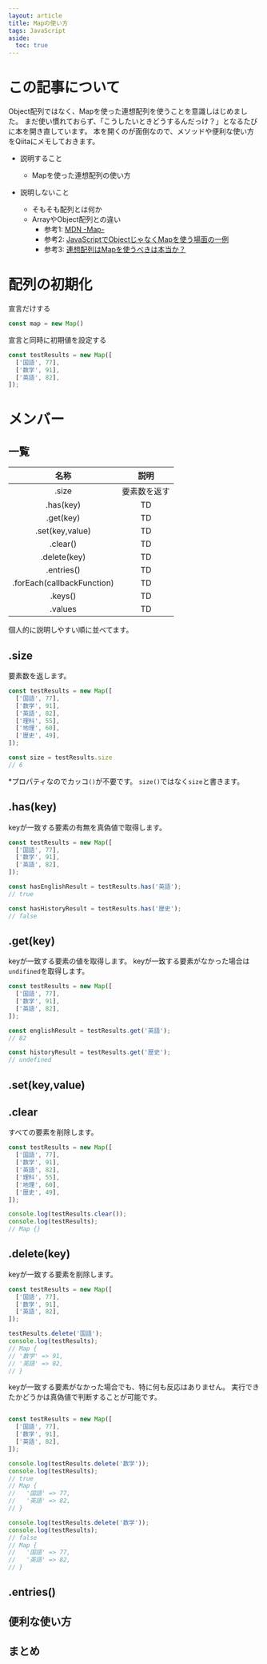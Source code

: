 ```yaml
---
layout: article
title: Mapの使い方
tags: JavaScript
aside:
  toc: true
---
```


# この記事について

Object配列ではなく、Mapを使った連想配列を使うことを意識しはじめました。
まだ使い慣れておらず、「こうしたいときどうするんだっけ？」となるたびに本を開き直しています。
本を開くのが面倒なので、メソッドや便利な使い方をQiitaにメモしておきます。

- 説明すること
  - Mapを使った連想配列の使い方

- 説明しないこと
  - そもそも配列とは何か
  - ArrayやObject配列との違い
    - 参考1: [MDN -Map-](https://developer.mozilla.org/ja/docs/Web/JavaScript/Reference/Global_Objects/Map)
    - 参考2: [JavaScriptでObjectじゃなくMapを使う場面の一例](https://qiita.com/ikngtty/items/d9e1e8b1018ec766767c)
    - 参考3: [連想配列はMapを使うべきは本当か？](https://qiita.com/raccy/items/816a322fb330193e788b)


# 配列の初期化

宣言だけする

```js
const map = new Map()
```

宣言と同時に初期値を設定する

```js
const testResults = new Map([
  ['国語', 77],
  ['数学', 91],
  ['英語', 82],
]);
```

# メンバー

## 一覧

  | 名称 | 説明 |
  | :---: | :---: |
  | .size | 要素数を返す |
  | .has(key) | TD |
  | .get(key) | TD |
  | .set(key,value) | TD |
  | .clear() | TD |
  | .delete(key) | TD |
  | .entries() | TD |
  | .forEach(callbackFunction) | TD |
  | .keys() | TD |
  | .values | TD |

個人的に説明しやすい順に並べてます。

## .size
要素数を返します。

```js
const testResults = new Map([
  ['国語', 77],
  ['数学', 91],
  ['英語', 82],
  ['理科', 55],
  ['地理', 60],
  ['歴史', 49],
]);

const size = testResults.size
// 6
```

*プロパティなのでカッコ`()`が不要です。
`size()`ではなく`size`と書きます。


## .has(key)
keyが一致する要素の有無を真偽値で取得します。

```js
const testResults = new Map([
  ['国語', 77],
  ['数学', 91],
  ['英語', 82],
]);

const hasEnglishResult = testResults.has('英語');
// true

const hasHistoryResult = testResults.has('歴史');
// false
```

## .get(key)
keyが一致する要素の値を取得します。
keyが一致する要素がなかった場合は`undifined`を取得します。

```js
const testResults = new Map([
  ['国語', 77],
  ['数学', 91],
  ['英語', 82],
]);

const englishResult = testResults.get('英語');
// 82

const historyResult = testResults.get('歴史');
// undefined
```

## .set(key,value)

## .clear
すべての要素を削除します。

```js
const testResults = new Map([
  ['国語', 77],
  ['数学', 91],
  ['英語', 82],
  ['理科', 55],
  ['地理', 60],
  ['歴史', 49],
]);

console.log(testResults.clear());
console.log(testResults);
// Map {}
```

## .delete(key)
keyが一致する要素を削除します。

```js
const testResults = new Map([
  ['国語', 77],
  ['数学', 91],
  ['英語', 82],
]);

testResults.delete('国語');
console.log(testResults);
// Map {
// '数学' => 91,
// '英語' => 82,
// }

```

keyが一致する要素がなかった場合でも、特に何も反応はありません。
実行できたかどうかは真偽値で判断することが可能です。

```js

const testResults = new Map([
  ['国語', 77],
  ['数学', 91],
  ['英語', 82],
]);

console.log(testResults.delete('数学'));
console.log(testResults);
// true
// Map {
//   '国語' => 77,
//   '英語' => 82,
// }

console.log(testResults.delete('数学'));
console.log(testResults);
// false
// Map {
//   '国語' => 77,
//   '英語' => 82,
// }
```

## .entries()


## 便利な使い方
## まとめ
